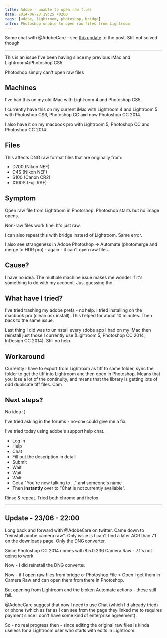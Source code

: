 ```yaml
---
title: Adobe - unable to open raw files
date: 2014-06-23 19:25 +0200
tags: [adobe, lightroom, photoshop, bridge]
intro: Photoshop unable to open raw files from Lightroom
---
```


Some chat with @AdobeCare - see [this update](#update1) to the post. Still not solved though

---

This is an issue I've been having since my previous iMac and Lightroom4/Photoshop CS5.

Photoshop simply can't open raw files.

## Machines

I've had this on my old iMac with Lightroom 4 and Photoshop CS5.

I currently have this on my current iMac with Lightroom 4 and Lightroom 5 with Photoshop CS6, Photoshop CC and now Photoshop CC 2014.

I also have it on my macbook pro with Lightroom 5, Photoshop CC and Photoshop CC 2014.

## Files

This affects DNG raw format files that are originally from:

- D700 (Nikon NEF)
- D4S (Nikon NEF)
- S100 (Canon CR2)
- X100S (Fuji RAF)

## Symptom

Open raw file from Lightroom in Photoshop. Photoshop starts but no image opens.

Non-raw files work fine. It's just raw.

I can also repeat this with bridge instead of Lightroom. Same error.

I also see strangeness in Adobe Photoshop -> Automate (photomerge and merge to HDR pro) - again - it can't open raw files.

## Cause?

I have no idea. The multiple machine issue makes me wonder if it's something to do with my account. Just guessing tho.

## What have I tried?

I've tried trashing my adobe prefs - no help. I tried installing on the macbook pro (clean osx install). This helped for about 10 minutes. Then back to the same issue.

Last thing I did was to uninstall every adobe app I had on my iMac then reinstall just those I currently use (Lightroom 5, Photoshop CC 2014, InDesign CC 2014). Still no help.

## Workaround

Currently I have to export from Lightroom as tiff to same folder, sync the folder to get the tiff into Lightroom and then open in Photoshop. Means that you lose a lot of the continuity, and means that the library is getting lots of odd duplicate tiff files.
Cam

## Next steps?

No idea :(

I've tried asking in the forums - no-one could give me a fix.

I've tried today using adobe's support help chat.

- Log in
- Help
- Chat
- Fill out the description in detail
- Submit
- Wait
- Wait
- Wait
- Get a "You're now talking to ..." and someone's name
- Then **instantly** over to "Chat is not currently available".

Rinse & repeat. Tried both chrome and firefox.

---

<a name="update1"></a>

## Update - 23/06 - 22:00

Long back and forward with @AdobeCare on twitter. Came down to "reinstall adobe camera raw". Only issue is I can't find a later ACR than 7.1 on the downloads page. Only the DNG converter.

Since Photoshop CC 2014 comes with 8.5.0.236 Camera Raw - 7.1's not going to work.

Now - I did reinstall the DNG converter.

Now - if I open raw files from bridge or Photoshop File > Open I get them in Camera Raw and can open them from there in Photoshop.

But opening from Lightroom and the broken Automate actions - these still fail.

@AdobeCare suggest that now I need to use Chat (which I'd already tried) or phone (which as far as I can see from the page they linked me to requires payment since I don't have some kind of enterprise agreement).

So - no real progress then - since editing the original raw files is kinda useless for a Lightroom user who starts with edits in Lightroom.
